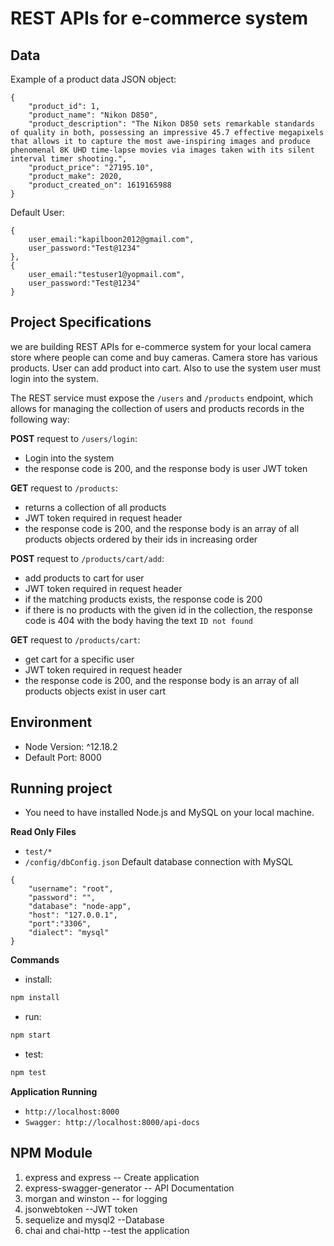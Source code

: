 # REST APIs for e-commerce system

## Data
Example of a product data JSON object:
```
{
    "product_id": 1,
    "product_name": "Nikon D850",
    "product_description": "The Nikon D850 sets remarkable standards of quality in both, possessing an impressive 45.7 effective megapixels that allows it to capture the most awe-inspiring images and produce phenomenal 8K UHD time-lapse movies via images taken with its silent interval timer shooting.",
    "product_price": "27195.10",
    "product_make": 2020,
    "product_created_on": 1619165988
}
```
Default User:
```
{
    user_email:"kapilboon2012@gmail.com",
    user_password:"Test@1234"
},
{
    user_email:"testuser1@yopmail.com",
    user_password:"Test@1234"
}
```

## Project Specifications
we are building REST APIs for e-commerce system for your local camera store where people can come and buy cameras.
Camera store has various products. User can add product into cart. Also to use the system user must login into the system.

The REST service must expose the `/users` and `/products` endpoint, which allows for managing the collection of users and products records in the following way:

**POST** request to `/users/login`:

- Login into the system
- the response code is 200, and the response body is user JWT token

**GET** request to `/products`:

- returns a collection of all products
- JWT token required in request header
- the response code is 200, and the response body is an array of all products objects ordered by their ids in increasing order

**POST** request to `/products/cart/add`:

- add products to cart for user
- JWT token required in request header
- if the matching products exists, the response code is 200
- if there is no products with the given id in the collection, the response code is 404 with the body having the text `ID not found`

**GET** request to `/products/cart`:

- get cart for a specific user
- JWT token required in request header
- the response code is 200, and the response body is an array of all products objects exist in user cart


## Environment 
- Node Version: ^12.18.2
- Default Port: 8000

## Running project
- You need to have installed Node.js and MySQL on your local machine.

**Read Only Files**
- `test/*`
- `/config/dbConfig.json` Default database connection with MySQL
```
{
    "username": "root",
    "password": "",
    "database": "node-app",
    "host": "127.0.0.1",
    "port":"3306",
    "dialect": "mysql"
}
```

**Commands**
- install: 
```bash
npm install
```
- run: 
```bash
npm start
```
- test: 
```bash
npm test
```

**Application Running**
- `http://localhost:8000`
- `Swagger: http://localhost:8000/api-docs`

## NPM Module
1. express and express -- Create application
2. express-swagger-generator -- API Documentation
3. morgan and winston -- for logging
4. jsonwebtoken --JWT token
5. sequelize and mysql2 --Database
6. chai and chai-http --test the application